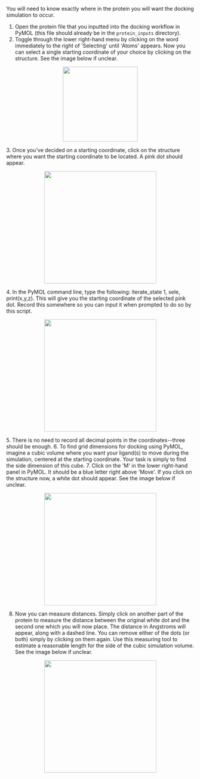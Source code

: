 You will need to know exactly where in the protein you will want the docking simulation to occur. 
1. Open the protein file that you inputted into the docking workflow in PyMOL (this file should already be in the `protein_inputs` directory).
2. Toggle through the lower right-hand menu by clicking on the word immediately to the right of 'Selecting' until 'Atoms' appears. Now you can select a single starting coordinate of your choice by clicking on the structure. See the image below if unclear.
<p align="center">
  <img src="https://github.com/user-attachments/assets/aad337dc-11d5-4e4c-9877-4ea343b5ba0d" width="200">
</p>
3. Once you've decided on a starting coordinate, click on the structure where you want the starting coordinate to be located. A pink dot should appear.
<p align="center">
  <img src="https://github.com/user-attachments/assets/0be83d5e-10e6-4c80-956f-98054c365796" width="300">
</p>
4. In the PyMOL command line, type the following: iterate_state 1, sele, print(x,y,z). This will give you the starting coordinate of the selected pink dot. Record this somewhere so you can input it when prompted to do so by this script.
<p align="center">
  <img src="https://github.com/user-attachments/assets/a2875a40-5274-49bb-9aeb-4d5615633ff7" width="300">
</p>
5. There is no need to record all decimal points in the coordinates--three should be enough.
6. To find grid dimensions for docking using PyMOL, imagine a cubic volume where you want your ligand(s) to move during the simulation, centered at the starting coordinate. Your task is simply to find the side dimension of this cube.
7. Click on the 'M' in the lower right-hand panel in PyMOL. It should be a blue letter right above 'Move'. If you click on the structure now, a white dot should appear. See the image below if unclear.
<p align="center">
  <img src="https://github.com/user-attachments/assets/11d3c71f-8f62-4129-a0df-dcb1bfb5765e" width="300">
</p>

8. Now you can measure distances. Simply click on another part of the protein to measure the distance between the original white dot and the second one which you will now place. The distance in Angstroms will appear, along with a dashed line. You can remove either of the dots (or both) simply by clicking on them again. Use this measuring tool to estimate a reasonable length for the side of the cubic simulation volume. See the image below if unclear.
<p align="center">
  <img src="https://github.com/user-attachments/assets/f7549ffe-ad35-4f56-9508-15e9032ea498" width="300">
</p>

